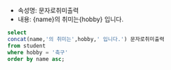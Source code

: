 - 속성명: 문자로취미출력
- 내용: {name}의 취미는{hobby} 입니다.
```sql
select 
concat(name,'의 취미는',hobby,' 입니다.') 문자로취미출력
from student
where hobby = '축구'
order by name asc;
```